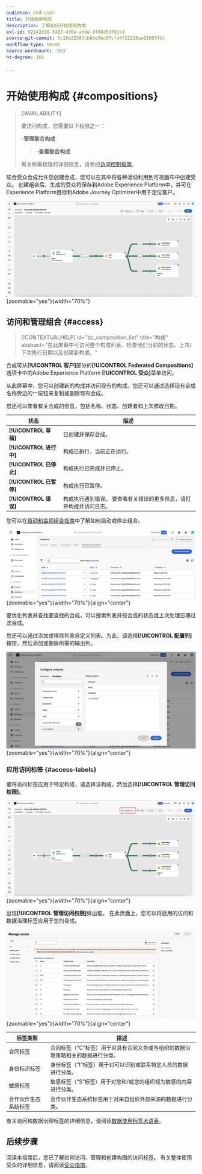 ```yaml
---
audience: end-user
title: 开始使用构成
description: 了解如何开始使用构成
exl-id: 92142d16-3483-4f6e-afde-9f88d5d7d1c4
source-git-commit: 5c16e22587cbbbe5bc87cfa4f22210aa8108341c
workflow-type: tm+mt
source-wordcount: '551'
ht-degree: 16%

---
```


# 开始使用构成 {#compositions}

>[!AVAILABILITY]
>
>要访问构成，您需要以下权限之一：
>
>-**管理联合构成**
>>-**查看联合构成**
>
>有关所需权限的详细信息，请参阅[访问控制指南](/help/governance-privacy-security/access-control.md)。

联合受众合成允许您创建合成，您可以在其中将各种活动利用到可视画布中创建受众。 创建组合后，生成的受众将保存到Adobe Experience Platform中，并可在Experience Platform目标和Adobe Journey Optimizer中用于定位客户。

![联合受众组合中显示了示例组合工作流。](assets/gs-compositions/composition-example.png){zoomable="yes"}{width="70%"}

## 访问和管理组合 {#access}

>[!CONTEXTUALHELP]
>id="dc_composition_list"
>title="构成"
>abstract="在此屏幕中可访问整个构成列表、检查他们当前的状态、上次/下次执行日期以及创建新构成。"

合成可从&#x200B;**[!UICONTROL 客户]**&#x200B;部分的&#x200B;**[!UICONTROL Federated Compositions]**&#x200B;选项卡中的Adobe Experience Platform **[!UICONTROL 受众]**&#x200B;菜单访问。

从此屏幕中，您可以创建新的构成并访问现有的构成。您还可以通过选择现有合成名称旁边的![省略号](/help/assets/icons/more.png)按钮来复制或删除现有合成。

您还可以查看有关合成的信息，包括名称、状态、创建者和上次修改日期。

| 状态 | 描述 |
| ------ | ----------- |
| **[!UICONTROL 草稿]** | 已创建并保存合成。 |
| **[!UICONTROL 进行中]** | 构成已执行，当前正在运行。 |
| **[!UICONTROL 已停止]** | 构成执行已完成并已停止。 |
| **[!UICONTROL 已暂停]** | 构成执行已暂停。 |
| **[!UICONTROL 错误]** | 构成执行遇到错误。 要查看有关错误的更多信息，请打开构成并访问日志。 |

您可以在[启动和监视组合指南](./start-monitor-composition.md)中了解如何启动或停止组合。

![将显示可用合成列表。](assets/gs-compositions/compositions-list.png){zoomable="yes"}{width="70%"}{align="center"}

要优化列表并查找要查找的合成，可以搜索列表并按合成的状态或上次处理日期过滤合成。

您还可以通过添加或移除列来自定义列表。为此，请选择&#x200B;**[!UICONTROL 配置列]**&#x200B;按钮，然后添加或删除所需的输出列。

![将显示可添加到合成浏览页面的可用列的列表。](assets/gs-compositions/compositions-columns.png){zoomable="yes"}{width="70%"}{align="center"}

### 应用访问标签 {#access-labels}

要将访问标签应用于特定构成，请选择该构成，然后选择&#x200B;**[!UICONTROL 管理访问权限]**。

![组合画布中突出显示“管理访问权限”按钮。](assets/gs-compositions/select-manage-access.png){zoomable="yes"}{width="70%"}{align="center"}

出现&#x200B;**[!UICONTROL 管理访问权限]**&#x200B;弹出框。 在此页面上，您可以将适用的访问和数据治理标签应用于您的合成。

![将显示“管理访问权限”弹出框。 这会显示您可以应用于合成的所有可用标签的列表。](assets/gs-compositions/manage-access.png){zoomable="yes"}{width="70%"}{align="center"}

| 标签类型 | 描述 |
| ---------- | ----------- |
| 合同标签 | 合同标签（“C”标签）用于对具有合同义务或与组织的数据治理策略相关的数据进行分类。 |
| 身份标识标签 | 身份标签（“I”标签）用于对可以识别或联系特定人员的数据进行分类。 |
| 敏感标签 | 敏感标签（“S”标签）用于对您和/或您的组织视为敏感的内容进行分类。 |
| 合作伙伴生态系统标签 | 合作伙伴生态系统标签用于对来自组织外部来源的数据进行分类。 |

有关访问和数据治理标签的详细信息，请阅读[数据使用标签术语表](https://experienceleague.adobe.com/en/docs/experience-platform/data-governance/labels/reference)。

## 后续步骤

阅读本指南后，您已了解如何访问、管理和创建构图的访问标签。 有关整体使用受众的详细信息，请阅读[受众指南](../start/audiences.md)。

